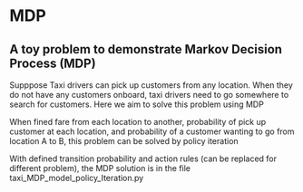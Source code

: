 # MDP
## A toy problem to demonstrate Markov Decision Process (MDP)

Supppose Taxi drivers can pick up customers from any location. When they do not have any customers onboard, taxi drivers need to go somewhere to search for customers. Here we aim to solve this problem using MDP

When fined fare from each location to another, probability of pick up customer at each location, and probability of a customer wanting to go from location A to B, this problem can be solved by policy iteration

With defined transition probability and action rules (can be replaced for different problem), the MDP solution is in the file taxi_MDP_model_policy_Iteration.py 

